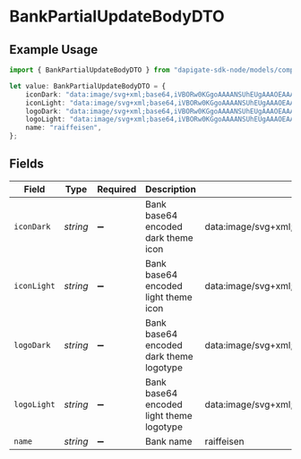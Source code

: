 # BankPartialUpdateBodyDTO

## Example Usage

```typescript
import { BankPartialUpdateBodyDTO } from "dapigate-sdk-node/models/components";

let value: BankPartialUpdateBodyDTO = {
	iconDark: "data:image/svg+xml;base64,iVBORw0KGgoAAAANSUhEUgAAAOEAAADhCAMAAAAJbSJIAAAAA1BMVEUAAACnej3aAAAASElEQVR4nO3BgQAAAADDoPlTX+AIVQEAAAAAAAAAAAAAAAAAAAAAAAAAAAAAAAAAAAAAAAAAAAAAAAAAAAAAAAAAAAAAAADwDcaiAAFXD1ujAAAAAElFTkSuQmCC",
	iconLight: "data:image/svg+xml;base64,iVBORw0KGgoAAAANSUhEUgAAAOEAAADhCAMAAAAJbSJIAAAAA1BMVEUAAACnej3aAAAASElEQVR4nO3BgQAAAADDoPlTX+AIVQEAAAAAAAAAAAAAAAAAAAAAAAAAAAAAAAAAAAAAAAAAAAAAAAAAAAAAAAAAAAAAAADwDcaiAAFXD1ujAAAAAElFTkSuQmCC",
	logoDark: "data:image/svg+xml;base64,iVBORw0KGgoAAAANSUhEUgAAAOEAAADhCAMAAAAJbSJIAAAAA1BMVEUAAACnej3aAAAASElEQVR4nO3BgQAAAADDoPlTX+AIVQEAAAAAAAAAAAAAAAAAAAAAAAAAAAAAAAAAAAAAAAAAAAAAAAAAAAAAAAAAAAAAAADwDcaiAAFXD1ujAAAAAElFTkSuQmCC",
	logoLight: "data:image/svg+xml;base64,iVBORw0KGgoAAAANSUhEUgAAAOEAAADhCAMAAAAJbSJIAAAAA1BMVEUAAACnej3aAAAASElEQVR4nO3BgQAAAADDoPlTX+AIVQEAAAAAAAAAAAAAAAAAAAAAAAAAAAAAAAAAAAAAAAAAAAAAAAAAAAAAAAAAAAAAAADwDcaiAAFXD1ujAAAAAElFTkSuQmCC",
	name: "raiffeisen",
};
```

## Fields

| Field       | Type     | Required           | Description                              | Example                                                                                                                                                                                                                    |
| ----------- | -------- | ------------------ | ---------------------------------------- | -------------------------------------------------------------------------------------------------------------------------------------------------------------------------------------------------------------------------- |
| `iconDark`  | _string_ | :heavy_minus_sign: | Bank base64 encoded dark theme icon      | data:image/svg+xml;base64,iVBORw0KGgoAAAANSUhEUgAAAOEAAADhCAMAAAAJbSJIAAAAA1BMVEUAAACnej3aAAAASElEQVR4nO3BgQAAAADDoPlTX+AIVQEAAAAAAAAAAAAAAAAAAAAAAAAAAAAAAAAAAAAAAAAAAAAAAAAAAAAAAAAAAAAAAADwDcaiAAFXD1ujAAAAAElFTkSuQmCC |
| `iconLight` | _string_ | :heavy_minus_sign: | Bank base64 encoded light theme icon     | data:image/svg+xml;base64,iVBORw0KGgoAAAANSUhEUgAAAOEAAADhCAMAAAAJbSJIAAAAA1BMVEUAAACnej3aAAAASElEQVR4nO3BgQAAAADDoPlTX+AIVQEAAAAAAAAAAAAAAAAAAAAAAAAAAAAAAAAAAAAAAAAAAAAAAAAAAAAAAAAAAAAAAADwDcaiAAFXD1ujAAAAAElFTkSuQmCC |
| `logoDark`  | _string_ | :heavy_minus_sign: | Bank base64 encoded dark theme logotype  | data:image/svg+xml;base64,iVBORw0KGgoAAAANSUhEUgAAAOEAAADhCAMAAAAJbSJIAAAAA1BMVEUAAACnej3aAAAASElEQVR4nO3BgQAAAADDoPlTX+AIVQEAAAAAAAAAAAAAAAAAAAAAAAAAAAAAAAAAAAAAAAAAAAAAAAAAAAAAAAAAAAAAAADwDcaiAAFXD1ujAAAAAElFTkSuQmCC |
| `logoLight` | _string_ | :heavy_minus_sign: | Bank base64 encoded light theme logotype | data:image/svg+xml;base64,iVBORw0KGgoAAAANSUhEUgAAAOEAAADhCAMAAAAJbSJIAAAAA1BMVEUAAACnej3aAAAASElEQVR4nO3BgQAAAADDoPlTX+AIVQEAAAAAAAAAAAAAAAAAAAAAAAAAAAAAAAAAAAAAAAAAAAAAAAAAAAAAAAAAAAAAAADwDcaiAAFXD1ujAAAAAElFTkSuQmCC |
| `name`      | _string_ | :heavy_minus_sign: | Bank name                                | raiffeisen                                                                                                                                                                                                                 |
